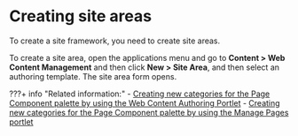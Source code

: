 # Creating site areas

To create a site framework, you need to create site areas.

To create a site area, open the applications menu and go to **Content > Web Content Management** and then click **New > Site Area**, and then select an authoring template. The site area form opens.

???+ info "Related information:"
    - [Creating new categories for the Page Component palette by using the Web Content Authoring Portlet](../../../../build_sites/create_sites/site_prep_content_author/prep_site_toolbar/customizing_page_cmpnt_palette/epc_newsource_cfgengine.md)
    - [Creating new categories for the Page Component palette by using the Manage Pages portlet](../../../../build_sites/create_sites/site_prep_content_author/prep_site_toolbar/customizing_page_cmpnt_palette/epc_custom_add_cont_assoc.md)

